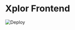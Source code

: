 # Xplor Frontend

![Deploy](https://github.com/Wintersunner/xplor-frontend/actions/workflows/deploy.yaml/badge.svg)